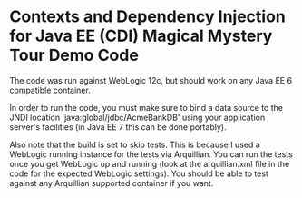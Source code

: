 Contexts and Dependency Injection for Java EE (CDI) Magical Mystery Tour Demo Code
==================================================================================
The code was run against WebLogic 12c, but should work on any Java EE 6 compatible
container. 

In order to run the code, you must make sure to bind a data source to the JNDI location
'java:global/jdbc/AcmeBankDB' using your application server's facilities (in Java EE 7
this can be done portably).

Also note that the build is set to skip tests. This is because I used a WebLogic running
instance for the tests via Arquillian. You can run the tests once you get WebLogic up 
and running (look at the arquillian.xml file in the code for the expected WebLogic
settings). You should be able to test against any Arquillian supported container if you
want.